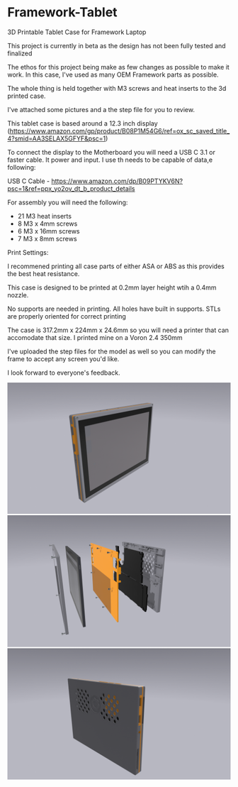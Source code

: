 # Framework-Tablet
3D Printable Tablet Case for Framework Laptop
 

This project is currently in beta as the design has not been fully tested and finalized 

The ethos for this project being make as few changes as possible to make it work. In this case, I've used as many OEM Framework parts as possible.

The whole thing is held together with M3 screws and heat inserts to the 3d printed case.

I've attached some pictures and a the step file for you to review. 

This tablet case is based around a 12.3 inch display (https://www.amazon.com/gp/product/B08P1M54G6/ref=ox_sc_saved_title_4?smid=AA3SELAX5GFYF&psc=1)

To connect the display to the Motherboard you will need a USB C 3.1 or faster cable. It power and input. I use th needs to be capable of data,e following: 

USB C Cable - https://www.amazon.com/dp/B09PTYKV6N?psc=1&ref=ppx_yo2ov_dt_b_product_details

For assembly you will need the following: 

- 21 M3 heat inserts
- 8 M3 x 4mm screws
- 6 M3 x 16mm screws
- 7 M3 x 8mm screws

Print Settings: 

I recommened printing all case parts of either ASA or ABS as this provides the best heat resistance. 

This case is designed to be printed at 0.2mm layer height wtih a 0.4mm nozzle. 

No supports are needed in printing. All holes have built in supports. STLs are properly oriented for correct printing 

The case is 317.2mm x 224mm x  24.6mm so you will need a printer that can accomodate that size. I printed mine on a Voron 2.4 350mm

I've uploaded the step files for the model as well so you can modify the frame to accept any screen you'd like. 

I look forward to everyone's feedback. 

![Tablet](https://github.com/whatthefilament/Framework-Tablet/blob/main/Pictures/Tablet.png)
![Tablet-Expanded](https://github.com/whatthefilament/Framework-Tablet/blob/main/Pictures/Tablet%203.png)
![Tablet-Back](https://github.com/whatthefilament/Framework-Tablet/blob/main/Pictures/Tablet%202.png)
